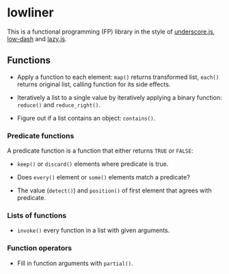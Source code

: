 # lowliner

This is a functional programming (FP) library in the style of [underscore.js](http://underscorejs.org), [low-dash](https://lodash.com) and [lazy.js](http://danieltao.com/lazy.js/).

## Functions

* Apply a function to each element: `map()` returns transformed list, 
  `each()` returns original list, calling function for its side effects.

* Iteratively a list to a single value by iteratively applying a binary 
  function: `reduce()` and `reduce_right()`.

* Figure out if a list contains an object: `contains()`.

### Predicate functions

A predicate function is a function that either returns `TRUE` or `FALSE`:

* `keep()` or `discard()` elements where predicate is true.

* Does `every()` element or `some()` elements match a predicate?

* The value (`detect()`) and `position()` of first element that agrees
  with predicate.

### Lists of functions

* `invoke()` every function in a list with given arguments.

### Function operators

* Fill in function arguments with `partial()`. 
